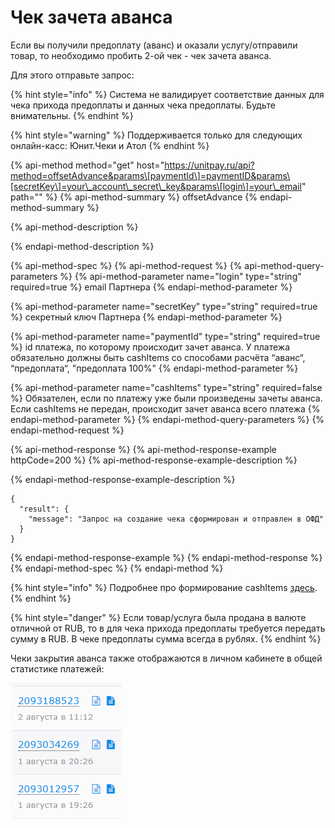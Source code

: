 # Чек зачета аванса

Если вы получили предоплату \(аванс\) и оказали услугу/отправили товар, то необходимо пробить 2-ой чек - чек зачета аванса. 

Для этого отправьте запрос:

{% hint style="info" %}
Система не валидирует соответствие данных для чека прихода предоплаты и данных чека предоплаты. Будьте внимательны.
{% endhint %}

{% hint style="warning" %}
Поддерживается только для следующих онлайн-касс: Юнит.Чеки и Атол
{% endhint %}

{% api-method method="get" host="https://unitpay.ru/api?method=offsetAdvance&params\[paymentId\]=paymentID&params\[secretKey\]=your\_account\_secret\_key&params\[login\]=your\_email" path="" %}
{% api-method-summary %}
offsetAdvance
{% endapi-method-summary %}

{% api-method-description %}

{% endapi-method-description %}

{% api-method-spec %}
{% api-method-request %}
{% api-method-query-parameters %}
{% api-method-parameter name="login" type="string" required=true %}
email Партнера
{% endapi-method-parameter %}

{% api-method-parameter name="secretKey" type="string" required=true %}
секретный ключ Партнера
{% endapi-method-parameter %}

{% api-method-parameter name="paymentId" type="string" required=true %}
id платежа, по которому происходит зачет аванса. У платежа обязательно должны быть cashItems со способами расчёта “аванс“, “предоплата“, "предоплата 100%"
{% endapi-method-parameter %}

{% api-method-parameter name="cashItems" type="string" required=false %}
Обязателен, если по платежу уже были произведены зачеты аванса. Если cashItems не передан, происходит зачет аванса всего платежа
{% endapi-method-parameter %}
{% endapi-method-query-parameters %}
{% endapi-method-request %}

{% api-method-response %}
{% api-method-response-example httpCode=200 %}
{% api-method-response-example-description %}

{% endapi-method-response-example-description %}

```
{
  "result": {
    "message": "Запрос на создание чека сформирован и отправлен в ОФД"
  }
}
```
{% endapi-method-response-example %}
{% endapi-method-response %}
{% endapi-method-spec %}
{% endapi-method %}

{% hint style="info" %}
Подробнее про формирование cashItems [здесь](receipt_parameters.md).
{% endhint %}

{% hint style="danger" %}
Если товар/услуга была продана в валюте отличной от RUB, то в для чека прихода предоплаты требуется передать сумму в RUB. В чеке предоплаты сумма всегда в рублях.
{% endhint %}

Чеки закрытия аванса также отображаются в личном кабинете в общей статистике платежей:  


![&#x41A;&#x43E;&#x440;&#x440;&#x435;&#x43A;&#x442;&#x43D;&#x43E;&#x435; &#x43E;&#x442;&#x43E;&#x431;&#x440;&#x430;&#x436;&#x435;&#x43D;&#x438;&#x435; &#x447;&#x435;&#x43A;&#x430; &#x441; &#x43F;&#x440;&#x435;&#x434;&#x43E;&#x43F;&#x43B;&#x430;&#x442;&#x43E;&#x439;/&#x430;&#x432;&#x430;&#x43D;&#x441;&#x43E;&#x43C; &#x438; &#x447;&#x435;&#x43A;&#x430; &#x441; &#x437;&#x430;&#x447;&#x435;&#x442;&#x43E;&#x43C; &#x430;&#x432;&#x430;&#x43D;&#x441;&#x430;](../.gitbook/assets/image%20%2879%29.png)

